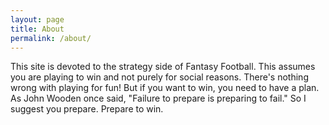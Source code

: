 ```yaml
---
layout: page
title: About
permalink: /about/
---
```


This site is devoted to the strategy side of Fantasy Football.  This assumes you are playing to win and not purely for social reasons.  There's nothing wrong with playing for fun!  But if you want to win, you need to have a plan.  As John Wooden once said, "Failure to prepare is preparing to fail."  So I suggest you prepare.  Prepare to win.

